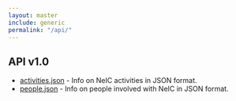 ```yaml
---
layout: master
include: generic
permalink: "/api/"
---
```

## API v1.0
* [activities.json](1.0/activities.json) - Info on NeIC activities in JSON format.
* [people.json](1.0/people.json) - Info on people involved with NeIC in JSON format.
